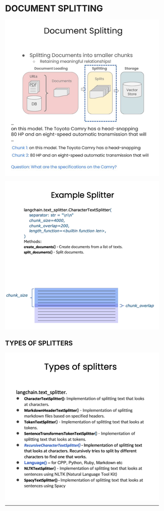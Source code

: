 # DOCUMENT SPLITTING

![alt text](image.png)

![alt text](image-1.png)

## TYPES OF SPLITTERS

![alt text](image-2.png)

---
